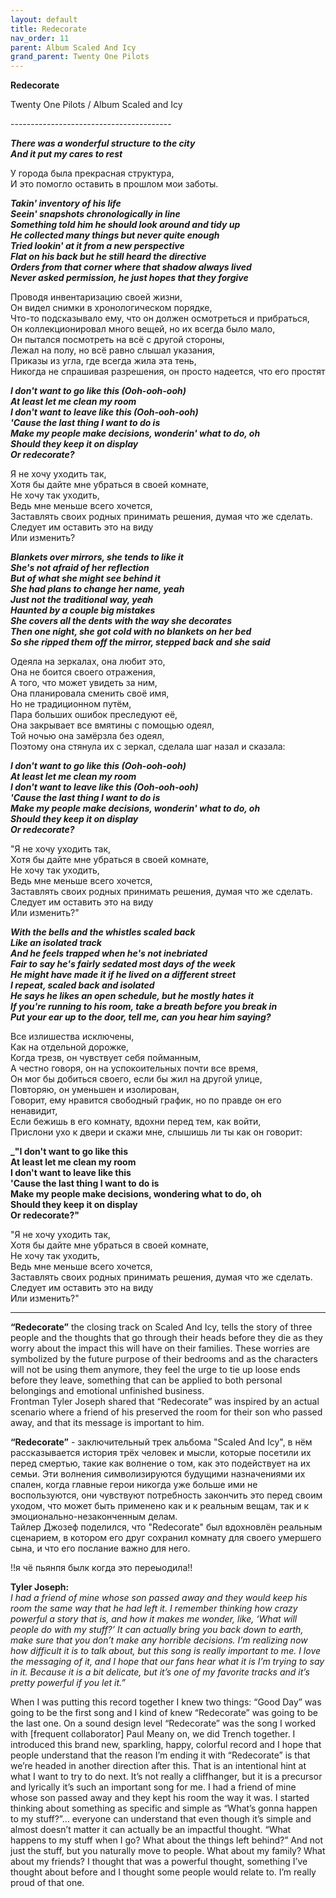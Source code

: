 ```yaml
---  
layout: default  
title: Redecorate  
nav_order: 11  
parent: Album Scaled And Icy  
grand_parent: Twenty One Pilots  
---  
```


**Redecorate**
<p>
Twenty One Pilots / Album Scaled and Icy
</p>  
----------------------------------------

**_There was a wonderful structure to the city  
And it put my cares to rest_**  

У города была прекрасная структура,  
И это помогло оставить в прошлом мои заботы.  

**_Takin' inventory of his life  
Seein' snapshots chronologically in line  
Something told him he should look around and tidy up  
He collected many things but never quite enough  
Tried lookin' at it from a new perspective  
Flat on his back but he still heard the directive  
Orders from that corner where that shadow always lived  
Never asked permission, he just hopes that they forgive_**  

Проводя инвентаризацию своей жизни,  
Он видел снимки в хронологическом порядке,  
Что-то подсказывало ему, что он должен осмотреться и прибраться,  
Он коллекционировал много вещей, но их всегда было мало,  
Он пытался посмотреть на всё с другой стороны,  
Лежал на полу, но всё равно слышал указания,  
Приказы из угла, где всегда жила эта тень,  
Никогда не спрашивая разрешения, он просто надеется, что его простят  

**_I don't want to go like this (Ooh-ooh-ooh)  
At least let me clean my room  
I don't want to leave like this (Ooh-ooh-ooh)  
'Cause the last thing I want to do is  
Make my people make decisions, wonderin' what to do, oh  
Should they keep it on display  
Or redecorate?_**  

Я не хочу уходить так,  
Хотя бы дайте мне убраться в своей комнате,  
Не хочу так уходить,  
Ведь мне меньше всего хочется,  
Заставлять своих родных принимать решения, думая что же сделать.  
Следует им оставить это на виду  
Или изменить?  

**_Blankets over mirrors, she tends to like it  
She's not afraid of her reflection  
But of what she might see behind it  
She had plans to change her name, yeah  
Just not the traditional way, yeah    
Haunted by a couple big mistakes  
She covers all the dents with the way she decorates  
Then one night, she got cold with no blankets on her bed  
So she ripped them off the mirror, stepped back and she said_**  

Одеяла на зеркалах, она любит это,  
Она не боится своего отражения,  
А того, что может увидеть за ним,  
Она планировала сменить своё имя,  
Но не традиционном путём,  
Пара больших ошибок преследуют её,  
Она закрывает все вмятины с помощью одеял,  
Той ночью она замёрзла без одеял,  
Поэтому она стянула их с зеркал, сделала шаг назал и сказала:  

**_I don't want to go like this (Ooh-ooh-ooh)  
At least let me clean my room  
I don't want to leave like this (Ooh-ooh-ooh)  
'Cause the last thing I want to do is  
Make my people make decisions, wonderin' what to do, oh  
Should they keep it on display  
Or redecorate?_**  

"Я не хочу уходить так,  
Хотя бы дайте мне убраться в своей комнате,  
Не хочу так уходить,  
Ведь мне меньше всего хочется,  
Заставлять своих родных принимать решения, думая что же сделать.  
Следует им оставить это на виду  
Или изменить?"  

**_With the bells and the whistles scaled back  
Like an isolated track  
And he feels trapped when he's not inebriated  
Fair to say he's fairly sedated most days of the week  
He might have made it if he lived on a different street  
I repeat, scaled back and isolated  
He says he likes an open schedule, but he mostly hates it  
If you're running to his room, take a breath before you break in  
Put your ear up to the door, tell me, can you hear him saying?_**  

Все излишества исключены,  
Как на отдельной дорожке,  
Когда трезв, он чувствует себя пойманным,  
А честно говоря, он на успокоительных почти все время,  
Он мог бы добиться своего, если бы жил на другой улице,  
Повторяю, он уменьшен и изолирован,  
Говорит, ему нравится свободный график, но по правде он его ненавидит,  
Если бежишь в его комнату, вдохни перед тем, как войти,  
Прислони ухо к двери и скажи мне, слышишь ли ты как он говорит:  

**_"I don't want to go like this  
At least let me clean my room  
I don't want to leave like this  
'Cause the last thing I want to do is  
Make my people make decisions, wondering what to do, oh  
Should they keep it on display  
Or redecorate?"**  

"Я не хочу уходить так,  
Хотя бы дайте мне убраться в своей комнате,  
Не хочу так уходить,  
Ведь мне меньше всего хочется,  
Заставлять своих родных принимать решения, думая что же сделать.  
Следует им оставить это на виду  
Или изменить?"    
- - -

**“Redecorate”** the closing track on Scaled And Icy, tells the story of three people and the thoughts that go through their heads before they die as they worry about the impact this will have on their families. These worries are symbolized by the future purpose of their bedrooms and as the characters will not be using them anymore, they feel the urge to tie up loose ends before they leave, something that can be applied to both personal belongings and emotional unfinished business.  
Frontman Tyler Joseph shared that “Redecorate” was inspired by an actual scenario where a friend of his preserved the room for their son who passed away, and that its message is important to him.  

**“Redecorate”** - заключительный трек альбома "Scaled And Icy", в нём рассказывается история трёх человек и мысли, которые посетили их перед смертью, такие как волнение о том, как это подействует на их семьи. Эти волнения символизируются будущими назначениями их спален, когда главные герои никогда уже больше ими не воспользуются, они чувствуют потребность закончить это перед своим уходом, что может быть применено как и к реальным вещам, так и к эмоционально-незаконченным делам.  
Тайлер Джозеф поделился, что "Redecorate" был вдохновлён реальным сценарием, в котором его друг сохранил комнату для своего умершего сына, и что его послание важно для него.

!!я чё пьянпя былк когда это переыодила!!

**Tyler Joseph:**  
_I had a friend of mine whose son passed away and they would keep his room the same way that he had left it. I remember thinking how crazy powerful a story that is, and how it makes me wonder, like, ‘What will people do with my stuff?’ It can actually bring you back down to earth, make sure that you don’t make any horrible decisions. I’m realizing now how difficult it is to talk about, but this song is really important to me. I love the messaging of it, and I hope that our fans hear what it is I’m trying to say in it. Because it is a bit delicate, but it’s one of my favorite tracks and it’s pretty powerful if you let it.”_  

When I was putting this record together I knew two things: “Good Day” was going to be the first song and I kind of knew “Redecorate” was going to be the last one. On a sound design level “Redecorate” was the song I worked with [frequent collaborator] Paul Meany on, we did Trench together. I introduced this brand new, sparkling, happy, colorful record and I hope that people understand that the reason I’m ending it with “Redecorate” is that we’re headed in another direction after this. That is an intentional hint at what I want to try to do next. It’s not really a cliffhanger, but it is a precursor and lyrically it’s such an important song for me. I had a friend of mine whose son passed away and they kept his room the way it was. I started thinking about something as specific and simple as “What’s gonna happen to my stuff?”… everyone can understand that even though it’s simple and almost doesn’t matter it can actually be an impactful thought. “What happens to my stuff when I go? What about the things left behind?” And not just the stuff, but you naturally move to people. What about my family? What about my friends? I thought that was a powerful thought, something I’ve thought about before and I thought some people would relate to. I’m really proud of that one.  
